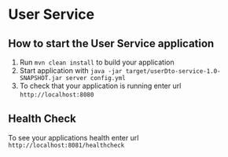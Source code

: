 # User Service

How to start the User Service application
---

1. Run `mvn clean install` to build your application
1. Start application with `java -jar target/userDto-service-1.0-SNAPSHOT.jar server config.yml`
1. To check that your application is running enter url `http://localhost:8080`

Health Check
---

To see your applications health enter url `http://localhost:8081/healthcheck`
